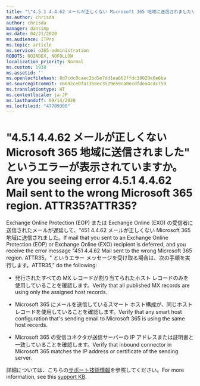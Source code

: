 ```yaml
---
title: "\"4.5.1 4.4.62 メールが正しくない Microsoft 365 地域に送信されました\" というエラーが表示されていますか。 ATTR35?"
ms.author: chrisda
author: chrisda
manager: dansimp
ms.date: 04/21/2020
ms.audience: ITPro
ms.topic: article
ms.service: o365-administration
ROBOTS: NOINDEX, NOFOLLOW
localization_priority: Normal
ms.custom: 1938
ms.assetid: ''
ms.openlocfilehash: 8d7cdc0caec2bd5e7dd1ea662ffdc38020e8e6ba
ms.sourcegitcommit: c6692ce0fa1358ec3529e59ca0ecdfdea4cdc759
ms.translationtype: HT
ms.contentlocale: ja-JP
ms.lasthandoff: 09/14/2020
ms.locfileid: "47709300"
---
```

# <a name="are-you-seeing-error-451-4462-mail-sent-to-the-wrong-microsoft-365-region-attr35"></a><span data-ttu-id="2b772-103">"4.5.1 4.4.62 メールが正しくない Microsoft 365 地域に送信されました" というエラーが表示されていますか。</span><span class="sxs-lookup"><span data-stu-id="2b772-103">Are you seeing error 4.5.1 4.4.62 Mail sent to the wrong Microsoft 365 region.</span></span> <span data-ttu-id="2b772-104">ATTR35?</span><span class="sxs-lookup"><span data-stu-id="2b772-104">ATTR35?</span></span>

<span data-ttu-id="2b772-105">Exchange Online Protection (EOP) または Exchange Online (EXO) の受信者に送信されたメールが遅延して、"451 4.4.62 メールが正しくない Microsoft 365 地域に送信されました。</span><span class="sxs-lookup"><span data-stu-id="2b772-105">If mail that you sent to an Exchange Online Protection (EOP) or Exchange Online (EXO) recipient is deferred, and you receive the error message "451 4.4.62 Mail sent to the wrong Microsoft 365 region.</span></span> <span data-ttu-id="2b772-106">ATTR35。" というエラー メッセージを受け取る場合は、次の手順を実行します。</span><span class="sxs-lookup"><span data-stu-id="2b772-106">ATTR35," do the following:</span></span>

- <span data-ttu-id="2b772-107">発行されたすべての MX レコードが割り当てられたホスト レコードのみを使用していることを確認します。</span><span class="sxs-lookup"><span data-stu-id="2b772-107">Verify that all published MX records are using only the assigned host records.</span></span>

- <span data-ttu-id="2b772-108">Microsoft 365 にメールを送信しているスマート ホスト構成が、同じホスト レコードを使用していることを確認します。</span><span class="sxs-lookup"><span data-stu-id="2b772-108">Verify that any smart host configuration that's sending email to Microsoft 365 is using the same host records.</span></span>

- <span data-ttu-id="2b772-109">Microsoft 365 の受信コネクタが送信サーバーの IP アドレスまたは証明書と一致していることを確認します。</span><span class="sxs-lookup"><span data-stu-id="2b772-109">Verify that inbound connector in Microsoft 365 matches the IP address or certificate of the sending server.</span></span>

<span data-ttu-id="2b772-110">詳細については、こちらの[サポート技術情報](https://support.microsoft.com/help/4057301/attr35-response-code-when-mail-is-sent-to-eop-exo)を参照してください。</span><span class="sxs-lookup"><span data-stu-id="2b772-110">For more information, see this [support KB](https://support.microsoft.com/help/4057301/attr35-response-code-when-mail-is-sent-to-eop-exo).</span></span>
